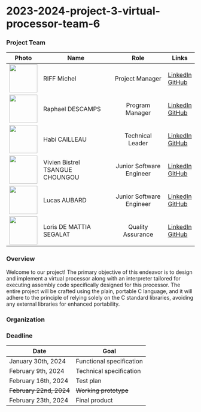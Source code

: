 # 2023-2024-project-3-virtual-processor-team-6

### Project Team

| **Photo** | **Name** | **Role** | **Links** |
|:---:|---|:---:|---|
| <img src="https://ca.slack-edge.com/T06BRJXQJLT-U06BB6L4QHM-gd2bfd349a46-512" width="75px" height="75px"> | RIFF Michel | Project Manager | <a href="https://www.linkedin.com/in/michel-riff-693007293/" target="_blank">LinkedIn</a><br><a href="https://github.com/MichelRiff" target="_blank">GitHub</a> |
| <img src="https://ca.slack-edge.com/T06BRJXQJLT-U06C4BPFBLZ-g10c7c642461-512" width="75px" height="75px"> | Raphael DESCAMPS | Program Manager | <a href="https://www.linkedin.com/in/rapha%C3%ABl-descamps-201112293/" target="_blank">LinkedIn</a><br> <a href="https://github.com/Raphaeldcp" target="_blank">GitHub</a> |
| <img src="https://ca.slack-edge.com/T06BRJXQJLT-U06BB6L2087-g852fc97e876-512" width="75px" height="75px"> | Habi CAILLEAU | Technical Leader | <a href="https://www.linkedin.com/in/habi-cailleau-3b72b5293/" target="_blank">LinkedIn</a><br> <a href="https://github.com/habicll" target="_blank">GitHub</a> |
| <img src="https://ca.slack-edge.com/T06BRJXQJLT-U06BK3PNCGN-g034e0d2085c-512" width="75px" height="75px"> | Vivien Bistrel TSANGUE CHOUNGOU | Junior Software Engineer | <a href="https://www.linkedin.com/in/bistrel-tsangue-603635261/" target="_blank">LinkedIn</a><br> <a href="https://github.com/Bistrel2002" target="_blank">GitHub</a> |
| <img src="https://ca.slack-edge.com/T06BRJXQJLT-U06BNQ7V0Q5-gdc3a8fc938e-512" width="75px" height="75px"> | Lucas AUBARD | Junior Software Engineer | <a href="https://www.linkedin.com/in/lucas-aubard-596b37251/" target="_blank">LinkedIn</a><br> <a href="https://github.com/LucasAub" target="_blank">GitHub</a> |
| <img src="https://ca.slack-edge.com/T06BRJXQJLT-U06BU6CGEMS-g9eed23df27b-512" width="75px" height="75px"> | Loris DE MATTIA SEGALAT | Quality Assurance | <a href="https://www.linkedin.com/in/loris-demattia-a27125293/" target="_blank">LinkedIn</a><br> <a href="https://github.com/Loriisss" target="_blank">GitHub</a>|

### Overview

Welcome to our project! 
The primary objective of this endeavor is to design and implement a virtual processor along with an interpreter tailored for executing assembly code specifically designed for this processor. The entire project will be crafted using the plain, portable C language, and it will adhere to the principle of relying solely on the C standard libraries, avoiding any external libraries for enhanced portability.

### Organization



### Deadline

| **Date**            | **Goal**                 |
|---------------------|--------------------------|
| January 30th, 2024 | Functional specification |
| February 9th, 2024 | Technical specification  |
| February 16th, 2024  | Test plan                |
| ~~February 22nd, 2024~~ | ~~Working prototype~~    |
| February 23th, 2024 | Final product            |
